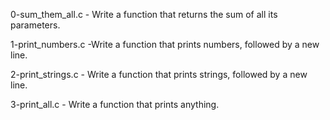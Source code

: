 0-sum_them_all.c - Write a function that returns the sum of all its parameters.

1-print_numbers.c -Write a function that prints numbers, followed by a new line.

2-print_strings.c - Write a function that prints strings, followed by a new line.

3-print_all.c - Write a function that prints anything.
